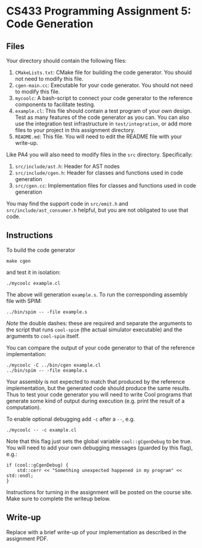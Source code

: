 # CS433 Programming Assignment 5: Code Generation

## Files

Your directory should contain the following files:

1. `CMakeLists.txt`: CMake file for building the code generator. You should not
   need to modify this file.
1. `cgen-main.cc`: Executable for your code generator. You should not need to
   modify this file.
1. `mycoolc`: A bash-script to connect your code generator to the reference
   components to facilitate testing.
1. `example.cl`: This file should contain a test program of your own design.
   Test as many features of the code generator as you can. You can also use the
   integration test infrastructure in `test/integration`, or add more files to
   your project in this assignment directory. 
1. `README.md`: This file. You will need to edit the README file with your
   write-up.

Like PA4 you will also need to modify files in the `src` directory.
Specifically:

1. `src/include/ast.h`: Header for AST nodes
1. `src/include/cgen.h`: Header for classes and functions used in code generation
1. `src/cgen.cc`: Implementation files for classes and functions used in code generation

You may find the support code in `src/emit.h` and `src/include/ast_consumer.h`
helpful, but you are not obligated to use that code.

## Instructions

To build the code generator
```
make cgen
```
and test it in isolation:
```
./mycoolc example.cl
```

The above will generation `example.s`. To run the corresponding assembly file with SPIM:

```
../bin/spim -- -file example.s
```

*Note* the double dashes: these are required and separate the arguments to the
script that runs `cool-spim` (the actual simulator executable) and the
arguments to `cool-spim` itself. 

You can compare the output of your code generator to that of the reference
implementation:

```
./mycoolc -C ../bin/cgen example.cl
../bin/spim -- -file example.s
```

Your assembly is not expected to match that produced by the reference
implementation, but the generated code should produce the same results. Thus to
test your code generator you will need to write Cool programs that generate
some kind of output during execution (e.g. print the result of a computation).

To enable optional debugging add `-c` after a `--`, e.g.
```
./mycoolc -- -c example.cl
```

Note that this flag just sets the global variable `cool::gCgenDebug` to be true.
You will need to add your own debugging messages (guarded by this flag), e.g.:

```
if (cool::gCgenDebug) {
    std::cerr << "Something unexpected happened in my program" << std::endl;
}
```

Instructions for turning in the assignment will be posted on the course site.
Make sure to complete the writeup below.

## Write-up

Replace with a brief write-up of your implementation as described in the
assignment PDF.
